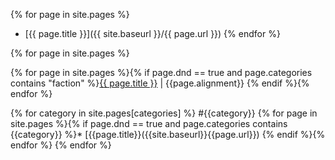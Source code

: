 ---
---
{% for page in site.pages %}
* [{{ page.title }}]({{ site.baseurl }}/{{ page.url }})
{% endfor %}


{% for page in site.pages %}



{% for page in site.pages %}{% if page.dnd == true and page.categories contains "faction" %}<a href="{{site.baseurl}}{{ page.url }}">{{ page.title }}</a> | {{page.alignment}}
{% endif %}{% endfor %}

{% for category in site.pages[categories] %}
#{{category}}
{% for page in site.pages %}{% if page.dnd == true and page.categories contains {{category}} %}* [{{page.title}}({{site.baseurl}}{{page.url}})
{% endif %}{% endfor %}
{% endfor %}